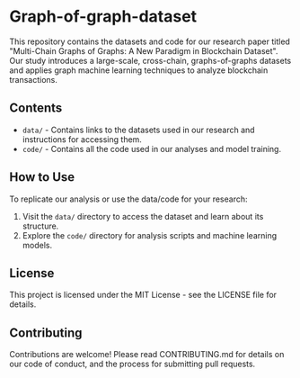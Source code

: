 # Graph-of-graph-dataset

This repository contains the datasets and code for our research paper titled "Multi-Chain Graphs of Graphs: A New Paradigm in Blockchain Dataset". Our study introduces a large-scale, cross-chain, graphs-of-graphs datasets and applies graph machine learning techniques to analyze blockchain transactions.

## Contents
- `data/` - Contains links to the datasets used in our research and instructions for accessing them.
- `code/` - Contains all the code used in our analyses and model training.

## How to Use
To replicate our analysis or use the data/code for your research:
1. Visit the `data/` directory to access the dataset and learn about its structure.
2. Explore the `code/` directory for analysis scripts and machine learning models.

## License
This project is licensed under the MIT License - see the LICENSE file for details.

## Contributing
Contributions are welcome! Please read CONTRIBUTING.md for details on our code of conduct, and the process for submitting pull requests.
